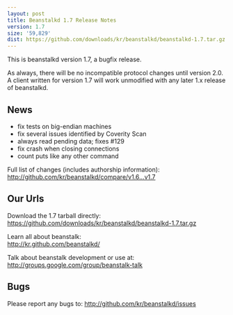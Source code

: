```yaml
---
layout: post
title: Beanstalkd 1.7 Release Notes
version: 1.7
size: '59,829'
dist: https://github.com/downloads/kr/beanstalkd/beanstalkd-1.7.tar.gz
---
```


This is beanstalkd version 1.7, a bugfix release.

As always, there will be no incompatible protocol changes until
version 2.0. A client written for version 1.7 will work
unmodified with any later 1.x release of beanstalkd.

News
----

- fix tests on big-endian machines
- fix several issues identified by Coverity Scan
- always read pending data; fixes #129
- fix crash when closing connections
- count puts like any other command

Full list of changes (includes authorship information):  
<http://github.com/kr/beanstalkd/compare/v1.6...v1.7>

Our Urls
--------

Download the 1.7 tarball directly:  
<https://github.com/downloads/kr/beanstalkd/beanstalkd-1.7.tar.gz>

Learn all about beanstalk:  
<http://kr.github.com/beanstalkd/>

Talk about beanstalk development or use at:  
<http://groups.google.com/group/beanstalk-talk>

Bugs
----

Please report any bugs to:
<http://github.com/kr/beanstalkd/issues>
